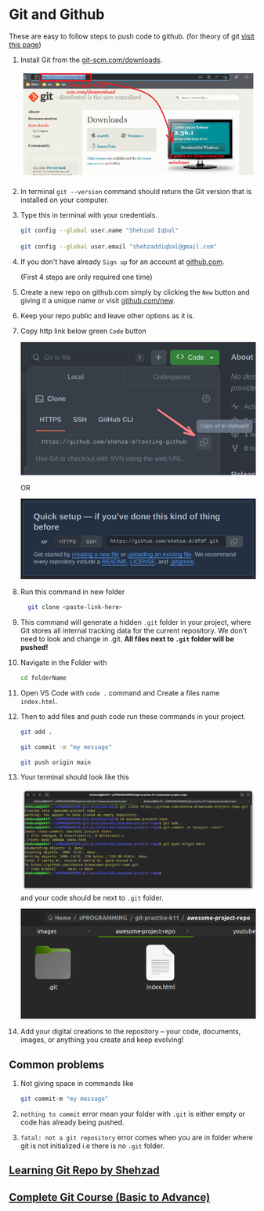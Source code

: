 # Git and Github

These are easy to follow steps to push code to github. (for theory of git [visit this page](./README.md))

1. Install Git from the [git-scm.com/downloads](https://git-scm.com/downloads).

   ![git scm website](./images/git-scm.png)

1. In terminal `git --version` command should return the Git version that is installed on your computer.

1. Type this in terminal with your credentials.

   ```bash
   git config --global user.name "Shehzad Iqbal"

   git config --global user.email "shehzaddiqbal@gmail.com"
   ```

1. If you don't have already `Sign up` for an account at [github.com](https://github.com/signup).

   (First 4 steps are only required one time)

1. Create a new repo on github.com simply by clicking the `New` button and giving it a unique name or visit [github.com/new](https://github.com/new).

1. Keep your repo public and leave other options as it is.

1. Copy http link below green `Code` button

   ![code link button](./images/code-link.png)

   OR

   ![new repo code link button](./images/code-link-new.png)

1. Run this command in new folder

   ```bash
     git clone <paste-link-here>
   ```

1. This command will generate a hidden `.git` folder in your project, where Git stores all internal tracking data for the current repository. We don't need to look and change in .git. **All files next to `.git` folder will be pushed!**

1. Navigate in the Folder with

   ```bash
   cd folderName
   ```

1. Open VS Code with `code .` command and Create a files name `index.html`.

1. Then to add files and push code run these commands in your project.

   ```bash
   git add .
   ```

   ```bash
   git commit -m "my message"
   ```

   ```bash
   git push origin main
   ```

1. Your terminal should look like this

   ![new repo code link button](./images/terminal.png)
   and your code should be next to `.git` folder.

   ![new repo code link button](./images/repo.png)

1. Add your digital creations to the repository – your code, documents, images, or anything you create and keep evolving!

## Common problems

1. Not giving space in commands like

   ```bash
   git commit-m "my message"
   ```

1. `nothing to commit` error mean your folder with `.git` is either empty or code has already being pushed.

1. `fatal: not a git repository` error comes when you are in folder where git is not initialized i.e there is no `.git` folder.

## [Learning Git Repo by Shehzad](https://github.com/shehza-d/teaching-git)

## [Complete Git Course (Basic to Advance)](https://www.youtube.com/playlist?list=PLKueo-cldy_HjRnPUL4G3pWHS7FREAizF)

<!-- ## Points
- initialize mean setting-up the ground before starting something.
- cli vs gui
- repo
- working directory
- [Multiple Backups](https://git-scm.com/about/distributed) -->
